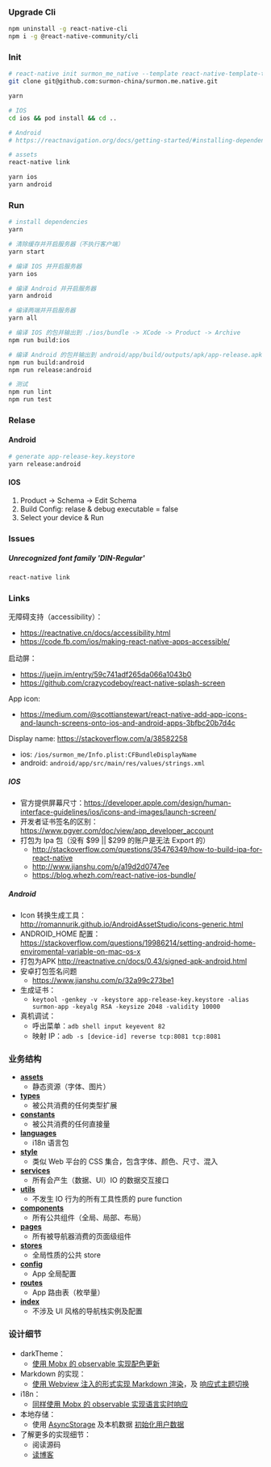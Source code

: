 
### Upgrade Cli

```bash
npm uninstall -g react-native-cli
npm i -g @react-native-community/cli
```

### Init

```bash
# react-native init surmon_me_native --template react-native-template-typescript
git clone git@github.com:surmon-china/surmon.me.native.git

yarn

# IOS
cd ios && pod install && cd ..

# Android
# https://reactnavigation.org/docs/getting-started/#installing-dependencies-into-a-bare-react-native-project

# assets
react-native link

yarn ios
yarn android
```

### Run

```bash
# install dependencies
yarn

# 清除缓存并开启服务器（不执行客户端）
yarn start

# 编译 IOS 并开启服务器
yarn ios

# 编译 Android 并开启服务器
yarn android

# 编译两端并开启服务器
yarn all

# 编译 IOS 的包并输出到 ./ios/bundle -> XCode -> Product -> Archive
npm run build:ios

# 编译 Android 的包并输出到 android/app/build/outputs/apk/app-release.apk
npm run build:android
npm run release:android

# 测试
npm run lint
npm run test
```

### Relase

#### Android

```bash
# generate app-release-key.keystore
yarn release:android
```

#### IOS

1. Product -> Schema -> Edit Schema
2. Build Config: relase & debug executable = false
3. Select your device & Run

### Issues

##### Unrecognized font family 'DIN-Regular'

```bash
react-native link
```

### Links

无障碍支持（accessibility）：
- https://reactnative.cn/docs/accessibility.html
- https://code.fb.com/ios/making-react-native-apps-accessible/

启动屏：
- https://juejin.im/entry/59c741adf265da066a1043b0
- https://github.com/crazycodeboy/react-native-splash-screen

App icon:
- https://medium.com/@scottianstewart/react-native-add-app-icons-and-launch-screens-onto-ios-and-android-apps-3bfbc20b7d4c

Display name:
https://stackoverflow.com/a/38582258
- ios: `/ios/surmon_me/Info.plist:CFBundleDisplayName`
- android: `android/app/src/main/res/values/strings.xml`

##### IOS
- 官方提供屏幕尺寸：https://developer.apple.com/design/human-interface-guidelines/ios/icons-and-images/launch-screen/
- 开发者证书签名的区别：https://www.pgyer.com/doc/view/app_developer_account
- 打包为 Ipa 包（没有 $99 || $299 的账户是无法 Export 的）
   + http://stackoverflow.com/questions/35476349/how-to-build-ipa-for-react-native
   + http://www.jianshu.com/p/a19d2d0747ee
   + https://blog.whezh.com/react-native-ios-bundle/

##### Android
- Icon 转换生成工具：http://romannurik.github.io/AndroidAssetStudio/icons-generic.html
- ANDROID_HOME 配置：https://stackoverflow.com/questions/19986214/setting-android-home-enviromental-variable-on-mac-os-x
- 打包为APK http://reactnative.cn/docs/0.43/signed-apk-android.html
- 安卓打包签名问题
   + https://www.jianshu.com/p/32a99c273be1
- 生成证书：
   + `keytool -genkey -v -keystore app-release-key.keystore -alias surmon-app -keyalg RSA -keysize 2048 -validity 10000`
- 真机调试：
   + 呼出菜单：`adb shell input keyevent 82`
   + 映射 IP：`adb -s [device-id] reverse tcp:8081 tcp:8081`


### 业务结构
- **[assets](https://github.com/surmon-china/surmon.me.native/tree/master/src/assets)**
   + 静态资源（字体、图片）
- **[types](https://github.com/surmon-china/surmon.me.native/tree/master/src/types)**
   + 被公共消费的任何类型扩展
- **[constants](https://github.com/surmon-china/surmon.me.native/tree/master/src/constants)**
   + 被公共消费的任何直接量
- **[languages](https://github.com/surmon-china/surmon.me.native/tree/master/src/languages)**
   + i18n 语言包
- **[style](https://github.com/surmon-china/surmon.me.native/tree/master/src/style)**
   + 类似 Web 平台的 CSS 集合，包含字体、颜色、尺寸、混入
- **[services](https://github.com/surmon-china/surmon.me.native/tree/master/src/services)**
   + 所有会产生（数据、UI）IO 的数据交互接口
- **[utils](https://github.com/surmon-china/surmon.me.native/tree/master/src/utils)**
   + 不发生 IO 行为的所有工具性质的 pure function
- **[components](https://github.com/surmon-china/surmon.me.native/tree/master/src/components)**
   + 所有公共组件（全局、局部、布局）
- **[pages](https://github.com/surmon-china/surmon.me.native/tree/master/src/pages)**
   + 所有被导航器消费的页面级组件
- **[stores](https://github.com/surmon-china/surmon.me.native/tree/master/src/stores)**
   + 全局性质的公共 store
- **[config](https://github.com/surmon-china/surmon.me.native/blob/master/src/config.ts)**
   + App 全局配置
- **[routes](https://github.com/surmon-china/surmon.me.native/blob/master/src/routes.ts)**
   + App 路由表（枚举量）
- **[index](https://github.com/surmon-china/surmon.me.native/blob/master/src/index.tsx)**
   + 不涉及 UI 风格的导航栈实例及配置

### 设计细节
- darkTheme：
   + [使用 Mobx 的 observable 实现配色更新](https://github.com/surmon-china/surmon.me.native/blob/master/src/style/colors.ts#L83)
- Markdown 的实现：
   + [使用 Webview 注入的形式实现 Markdown 渲染](https://github.com/surmon-china/surmon.me.native/blob/master/src/components/common/markdown/index.tsx#L47)，及 [响应式主题切换](https://github.com/surmon-china/surmon.me.native/blob/master/src/components/common/markdown/styles.ts#L13)
- i18n：
   + [同样使用 Mobx 的 observable 实现语言实时响应](https://github.com/surmon-china/surmon.me.native/blob/master/src/services/i18n.ts#L51)
- 本地存储：
  + 使用 [AsyncStorage](https://github.com/surmon-china/surmon.me.native/blob/master/src/services/storage.ts) 及本机数据 [初始化用户数据](https://github.com/surmon-china/surmon.me.native/blob/master/src/stores/option.ts#L24)
- 了解更多的实现细节：
   + 阅读源码
   + [读博客](https://surmon.me/article/145)
